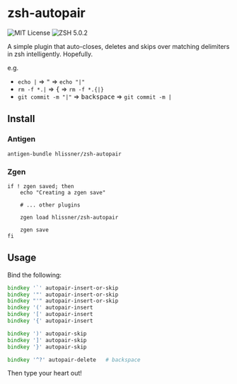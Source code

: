 # zsh-autopair

![MIT License](https://img.shields.io/badge/license-MIT-blue.svg?style=flat-square)
![ZSH 5.0.2](https://img.shields.io/badge/zsh-v5.0.2-orange.svg?style=flat-square)

A simple plugin that auto-closes, deletes and skips over matching delimiters in zsh
intelligently. Hopefully.

e.g. 
* `echo |` => <kbd>"</kbd> => `echo "|"`
* `rm -f *.|` => <kbd>{</kbd> => `rm -f *.{|}`
* `git commit -m "|"` => <kbd>backspace</kbd> => `git commit -m |`

## Install

### Antigen

`antigen-bundle hlissner/zsh-autopair`

### Zgen

```
if ! zgen saved; then
    echo "Creating a zgen save"

    # ... other plugins

    zgen load hlissner/zsh-autopair

    zgen save
fi
```

## Usage

Bind the following:

```zsh
bindkey '`' autopair-insert-or-skip
bindkey '"' autopair-insert-or-skip
bindkey "'" autopair-insert-or-skip
bindkey '(' autopair-insert
bindkey '[' autopair-insert
bindkey '{' autopair-insert

bindkey ')' autopair-skip
bindkey ']' autopair-skip
bindkey '}' autopair-skip

bindkey '^?' autopair-delete   # backspace
```

Then type your heart out!
